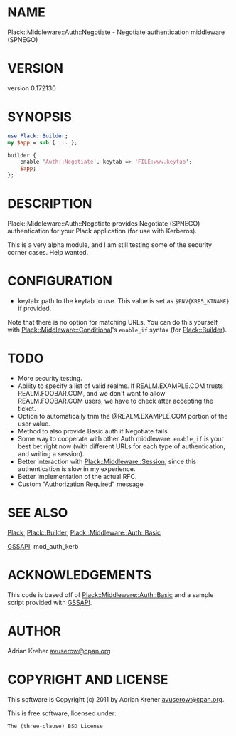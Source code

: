 # NAME

Plack::Middleware::Auth::Negotiate - Negotiate authentication middleware (SPNEGO)

# VERSION

version 0.172130

# SYNOPSIS

```perl
use Plack::Builder;
my $app = sub { ... };

builder {
    enable 'Auth::Negotiate', keytab => 'FILE:www.keytab';
    $app;
};
```

# DESCRIPTION

Plack::Middleware::Auth::Negotiate provides Negotiate (SPNEGO) authentication
for your Plack application (for use with Kerberos).

This is a very alpha module, and I am still testing some of the security corner
cases. Help wanted.

# CONFIGURATION

- keytab: path to the keytab to use. This value is set as
`$ENV{KRB5_KTNAME}` if provided.

Note that there is no option for matching URLs. You can do this yourself with
[Plack::Middleware::Conditional](https://metacpan.org/pod/Plack::Middleware::Conditional)'s `enable_if` syntax (for [Plack::Builder](https://metacpan.org/pod/Plack::Builder)).

# TODO

- More security testing.
- Ability to specify a list of valid realms. If REALM.EXAMPLE.COM trusts
REALM.FOOBAR.COM, and we don't want to allow REALM.FOOBAR.COM users, we have to
check after accepting the ticket.
- Option to automatically trim the @REALM.EXAMPLE.COM portion of the user
value.
- Method to also provide Basic auth if Negotiate fails.
- Some way to cooperate with other Auth middleware. `enable_if` is your
best bet right now (with different URLs for each type of authentication, and
writing a session).
- Better interaction with [Plack::Middleware::Session](https://metacpan.org/pod/Plack::Middleware::Session), since this
authentication is slow in my experience.
- Better implementation of the actual RFC.
- Custom "Authorization Required" message

# SEE ALSO

[Plack](https://metacpan.org/pod/Plack), [Plack::Builder](https://metacpan.org/pod/Plack::Builder), [Plack::Middleware::Auth::Basic](https://metacpan.org/pod/Plack::Middleware::Auth::Basic)

[GSSAPI](https://metacpan.org/pod/GSSAPI), mod\_auth\_kerb

# ACKNOWLEDGEMENTS

This code is based off of [Plack::Middleware::Auth::Basic](https://metacpan.org/pod/Plack::Middleware::Auth::Basic) and a sample script
provided with [GSSAPI](https://metacpan.org/pod/GSSAPI).

# AUTHOR

Adrian Kreher <avuserow@cpan.org>

# COPYRIGHT AND LICENSE

This software is Copyright (c) 2011 by Adrian Kreher <avuserow@cpan.org>.

This is free software, licensed under:

```perl
The (three-clause) BSD License
```
